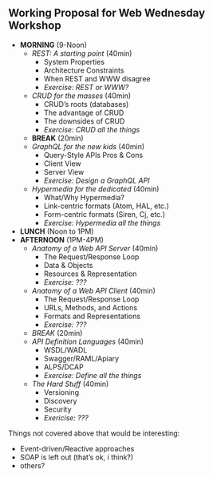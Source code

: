 ## Working Proposal for Web Wednesday Workshop


- **MORNING** (9-Noon)
  - *REST: A starting point* (40min)
    - System Properties
    - Architecture Constraints
    - When REST and WWW disagree
    - _Exercise: REST or WWW?_
  - *CRUD for the masses* (40min)
    - CRUD’s roots (databases)
    - The advantage of CRUD
    - The downsides of CRUD
    - _Exercise: CRUD all the things_
  - **BREAK** (20min)
  - *GraphQL for the new kids* (40min)
    - Query-Style APIs Pros & Cons
    - Client View
    - Server View
    - _Exercise: Design a GraphQL API_
  - *Hypermedia for the dedicated* (40min)
    - What/Why Hypermedia?
    - Link-centric formats (Atom, HAL, etc.)
    - Form-centric formats (Siren, Cj, etc.)
    - _Exercise: Hypermedia all the things_
- **LUNCH** (Noon to 1PM)
- **AFTERNOON** (1PM-4PM)
  - *Anatomy of a Web API Server* (40min)
    - The Request/Response Loop
    - Data & Objects
    - Resources & Representation
    - _Exercise: ???_
  - *Anatomy of a Web API Client* (40min)
    - The Request/Response Loop
    - URLs, Methods, and Actions
    - Formats and Representations
    - _Exercise: ???_
  - *BREAK* (20min)
  - *API Definition Languages* (40min)
    - WSDL/WADL
    - Swagger/RAML/Apiary
    - ALPS/DCAP
    - _Exercise: Define all the things_
  - *The Hard Stuff* (40min)
    - Versioning
    - Discovery
    - Security
    - _Exericise: ???_

Things not covered above that would be interesting:

- Event-driven/Reactive approaches
- SOAP is left out (that’s ok, i think?)
- others?
